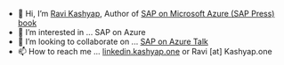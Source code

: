 - 👋 Hi, I’m [Ravi Kashyap](https://github.kashyap.one), Author of [SAP on Microsoft Azure (SAP Press) book](https://www.sap-press.com/sap-on-microsoft-azure_5174)
- 👀 I’m interested in ... SAP on Azure
- 💞️ I’m looking to collaborate on ... [SAP on Azure Talk](https://saponazuretalk.com)
- 📫 How to reach me ... [linkedin.kashyap.one](https://linkedin.kashyap.one) or Ravi [at] Kashyap.one

<!---
Ravi-Kashyap/Ravi-Kashyap is a ✨ special ✨ repository because its `README.md` (this file) appears on your GitHub profile.
You can click the Preview link to take a look at your changes.
--->

